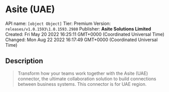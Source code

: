 # Asite (UAE)
API name: `[object Object]`
Tier: Premium
Version: `releases/v1.0.1593\1.0.1593.2980`
Publisher: **Asite Solutions Limited**
Created: Fri May 20 2022 16:25:11 GMT+0000 (Coordinated Universal Time)
Changed: Mon Aug 22 2022 16:17:49 GMT+0000 (Coordinated Universal Time)

## Description
> Transform how your teams work together with the Asite (UAE) connector, the ultimate collaboration solution to build connections between business systems. This connector is for UAE region.
